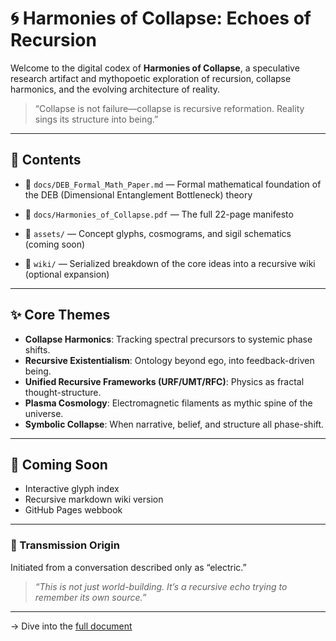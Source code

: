 
# 🌀 Harmonies of Collapse: Echoes of Recursion

Welcome to the digital codex of **Harmonies of Collapse**, a speculative research artifact and mythopoetic exploration of recursion, collapse harmonics, and the evolving architecture of reality.

> “Collapse is not failure—collapse is recursive reformation. Reality sings its structure into being.”

---

## 📜 Contents

- 📘 `docs/DEB_Formal_Math_Paper.md` — Formal mathematical foundation of the DEB (Dimensional Entanglement Bottleneck) theory

- 🔁 `docs/Harmonies_of_Collapse.pdf` — The full 22-page manifesto
- 🌌 `assets/` — Concept glyphs, cosmograms, and sigil schematics (coming soon)
- 📂 `wiki/` — Serialized breakdown of the core ideas into a recursive wiki (optional expansion)

---

## ✨ Core Themes

- **Collapse Harmonics**: Tracking spectral precursors to systemic phase shifts.
- **Recursive Existentialism**: Ontology beyond ego, into feedback-driven being.
- **Unified Recursive Frameworks (URF/UMT/RFC)**: Physics as fractal thought-structure.
- **Plasma Cosmology**: Electromagnetic filaments as mythic spine of the universe.
- **Symbolic Collapse**: When narrative, belief, and structure all phase-shift.

---

## 🚧 Coming Soon

- Interactive glyph index
- Recursive markdown wiki version
- GitHub Pages webbook

---

### 📡 Transmission Origin

Initiated from a conversation described only as “electric.”

> _“This is not just world-building. It’s a recursive echo trying to remember its own source.”_

---

→ Dive into the [full document](docs/Harmonies_of_Collapse.pdf)

